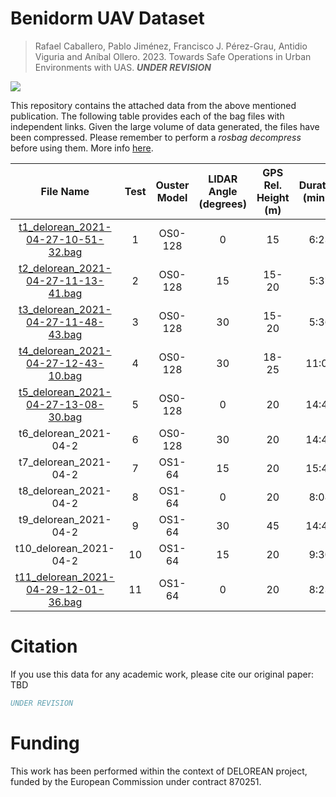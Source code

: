 # Benidorm UAV Dataset

> Rafael Caballero, Pablo Jiménez, Francisco J. Pérez-Grau, Antidio Viguria and Aníbal Ollero. 2023. Towards Safe Operations in Urban Environments with UAS. **_UNDER REVISION_**

[![](http://img.youtube.com/vi/h-YDWfSdaAo/0.jpg)](http://www.youtube.com/watch?v=h-YDWfSdaAo)

This repository contains the attached data from the above mentioned publication. The following table provides each of the bag files with independent links. Given the large volume of data generated, the files have been compressed. Please remember to perform a _rosbag decompress_ before using them. More info [here](http://wiki.ros.org/rosbag/Commandline#rosbag_decompress).


|               File Name              | Test | Ouster Model | LIDAR Angle (degrees) | GPS Rel. Height (m) | Duration (min:s) | Size (GB) |
|:------------------------------------:|:----:|:------------:|:---------------------:|:-------------------:|:----------------:|-----------|
| [t1_delorean_2021-04-27-10-51-32.bag](https://fadacatecatlas-my.sharepoint.com/:u:/g/personal/rcaballero_catec_aero/EV-CH258O5lKrrDHdx1hjKYBPEcrhsYLskRMjYZEX8VNxA?e=UVEBVws)  |   1  | OS0-128      |           0           |          15         |       6:23       | 6.61      |
| [t2_delorean_2021-04-27-11-13-41.bag](https://fadacatecatlas-my.sharepoint.com/:u:/g/personal/rcaballero_catec_aero/EQvsbrKHXiJHlNN_B6tqhhIBwWxdVInwVwTqJhxSZlmR5w?e=VxVHPS)  |   2  | OS0-128      |           15          |        15-20        |       5:37       | 5.50      |
| [t3_delorean_2021-04-27-11-48-43.bag](https://fadacatecatlas-my.sharepoint.com/:u:/g/personal/rcaballero_catec_aero/EUX11WT1dJdCtUywQzP2S0ABASHvMV2kfnNPLOHXJEJHcw?e=YMnv7D)  |   3  | OS0-128      |           30          |        15-20        |       5:36       | 5.79      |
| [t4_delorean_2021-04-27-12-43-10.bag](https://fadacatecatlas-my.sharepoint.com/:u:/g/personal/rcaballero_catec_aero/EajKry2RQYpAtqw9yJ4n1rQB7XGhy0FTxCaXueFqdRUaOg?e=aNiABd)  |   4  | OS0-128      |           30          |        18-25        |       11:00      | 10.3      |
| [t5_delorean_2021-04-27-13-08-30.bag](https://fadacatecatlas-my.sharepoint.com/:u:/g/personal/rcaballero_catec_aero/EZ-cJ4HSosZHjFhpO01S39ABl-4vlrjw6cIwBlcF24ImMQ?e=CzgWZA)  |   5  | OS0-128      |           0           |          20         |       14:47      | 13.1      |
| t6_delorean_2021-04-2                |   6  | OS0-128      |           30          |          20         |       14:42      | 14.1      |
| t7_delorean_2021-04-2                |   7  | OS1-64       |           15          |          20         |       15:43      | 8.28      |
| t8_delorean_2021-04-2                |   8  | OS1-64       |           0           |          20         |       8:08       | 4.23      |
| t9_delorean_2021-04-2                |   9  | OS1-64       |           30          |          45         |       14:45      | 6.98      |
| t10_delorean_2021-04-2               |  10  | OS1-64       |           15          |          20         |       9:30       | 5.54      |
| [t11_delorean_2021-04-29-12-01-36.bag](https://fadacatecatlas-my.sharepoint.com/:u:/g/personal/rcaballero_catec_aero/EQODlOC6jTtPgawcKTsyJMsB1_OvbFzSlrqVVgxc_IlG5A?e=mOZsCZ) |  11  | OS1-64       |           0           |          20         |       8:23       | 4.76      |

# Citation

If you use this data for any academic work, please cite our original paper: TBD

```bibtex
UNDER REVISION
```

# Funding

This work has been performed within the context of DELOREAN project, funded by the European Commission under contract 870251.